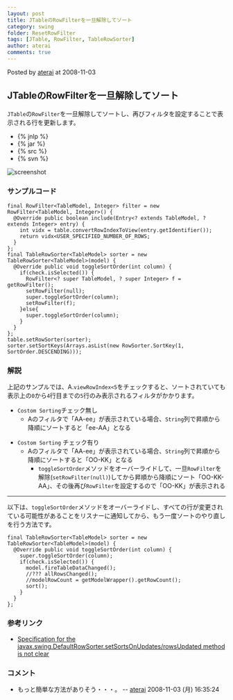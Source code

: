 ```yaml
---
layout: post
title: JTableのRowFilterを一旦解除してソート
category: swing
folder: ResetRowFilter
tags: [JTable, RowFilter, TableRowSorter]
author: aterai
comments: true
---
```


Posted by [aterai](http://terai.xrea.jp/aterai.html) at 2008-11-03

## JTableのRowFilterを一旦解除してソート
`JTable`の`RowFilter`を一旦解除してソートし、再びフィルタを設定することで表示される行を更新します。

- {% jnlp %}
- {% jar %}
- {% src %}
- {% svn %}

<!-- dummy comment line for breaking list -->

![screenshot](https://lh5.googleusercontent.com/_9Z4BYR88imo/TQTRuQZLwOI/AAAAAAAAAho/ovjovr-5nuI/s800/ResetRowFilter.png)

### サンプルコード
<pre class="prettyprint"><code>final RowFilter&lt;TableModel, Integer&gt; filter = new RowFilter&lt;TableModel, Integer&gt;() {
  @Override public boolean include(Entry&lt;? extends TableModel, ? extends Integer&gt; entry) {
    int vidx = table.convertRowIndexToView(entry.getIdentifier());
    return vidx&lt;USER_SPECIFIED_NUMBER_OF_ROWS;
  }
};
final TableRowSorter&lt;TableModel&gt; sorter = new TableRowSorter&lt;TableModel&gt;(model) {
  @Override public void toggleSortOrder(int column) {
    if(check.isSelected()) {
      RowFilter&lt;? super TableModel, ? super Integer&gt; f = getRowFilter();
      setRowFilter(null);
      super.toggleSortOrder(column);
      setRowFilter(f);
    }else{
      super.toggleSortOrder(column);
    }
  }
};
table.setRowSorter(sorter);
sorter.setSortKeys(Arrays.asList(new RowSorter.SortKey(1, SortOrder.DESCENDING)));
</code></pre>

### 解説
上記のサンプルでは、A.`viewRowIndex<5`をチェックすると、ソートされていても表示上の`0`から`4`行目までの`5`行のみ表示されるフィルタがかかります。

- `Costom Sorting`チェック無し
    - Aのフィルタで「AA-ee」が表示されている場合、`String`列で昇順から降順にソートすると「ee-AA」となる

<!-- dummy comment line for breaking list -->

- `Costom Sorting` チェック有り
    - Aのフィルタで「AA-ee」が表示されている場合、`String`列で昇順から降順にソートすると「OO-KK」となる
        - `toggleSortOrder`メソッドをオーバーライドして、一旦`RowFilter`を解除(`setRowFilter(null)`)してから昇順から降順にソート「OO-KK-AA」、その後再び`RowFilter`を設定するので「OO-KK」が表示される

<!-- dummy comment line for breaking list -->

- - - -
以下は、`toggleSortOrder`メソッドをオーバーライドし、すべての行が変更されている可能性があることをリスナーに通知してから、もう一度ソートのやり直しを行う方法です。

<pre class="prettyprint"><code>final TableRowSorter&lt;TableModel&gt; sorter = new TableRowSorter&lt;TableModel&gt;(model) {
  @Override public void toggleSortOrder(int column) {
    super.toggleSortOrder(column);
    if(check.isSelected()) {
      model.fireTableDataChanged();
      //??? allRowsChanged();
      //modelRowCount = getModelWrapper().getRowCount();
      sort();
    }
  }
};
</code></pre>

### 参考リンク
- [Specification for the javax.swing.DefaultRowSorter.setSortsOnUpdates/rowsUpdated method is not clear](http://bugs.sun.com/bugdatabase/view_bug.do?bug_id=6301297)

<!-- dummy comment line for breaking list -->

### コメント
- もっと簡単な方法がありそう・・・。 -- [aterai](http://terai.xrea.jp/aterai.html) 2008-11-03 (月) 16:35:24

<!-- dummy comment line for breaking list -->


